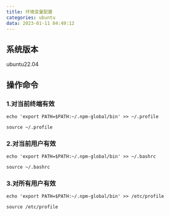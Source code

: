 ```yaml
---
title: 环境变量配置
categories: ubuntu
data: 2023-01-11 04:49:12
---
```


## 系统版本

ubuntu22.04

## 操作命令

### 1.对当前终端有效

```
echo 'export PATH=$PATH:~/.npm-global/bin' >> ~/.profile

source ~/.profile
```

### 2.对当前用户有效

```
echo 'export PATH=$PATH:~/.npm-global/bin' >> ~/.bashrc

source ~/.bashrc
```

### 3.对所有用户有效

```
echo 'export PATH=$PATH:~/.npm-global/bin' >> /etc/profile

source /etc/profile
```